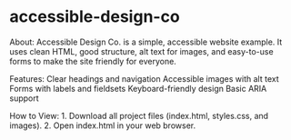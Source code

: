 # accessible-design-co

About: 
Accessible Design Co. is a simple, accessible website example. It uses clean HTML, good structure, alt text for images, and easy-to-use forms to make the site friendly for everyone.

Features:
Clear headings and navigation
Accessible images with alt text
Forms with labels and fieldsets
Keyboard-friendly design
Basic ARIA support

How to View: 1. Download all project files (index.html, styles.css, and images).
2. Open index.html in your web browser.
